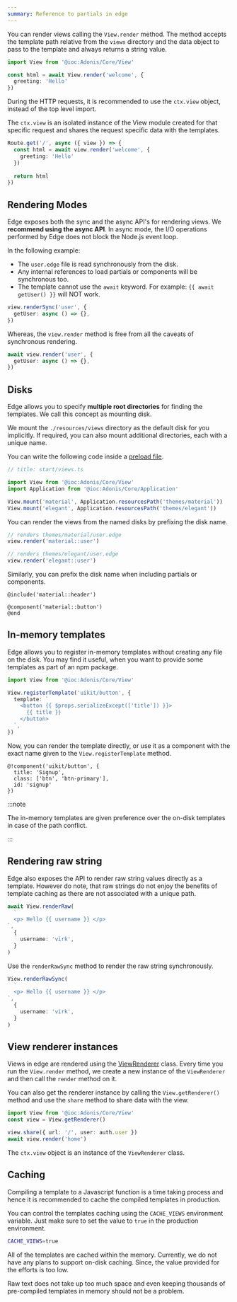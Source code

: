 ```yaml
---
summary: Reference to partials in edge
---
```


You can render views calling the `View.render` method. The method accepts the template path relative from the `views` directory and the data object to pass to the template and always returns a string value.

```ts
import View from '@ioc:Adonis/Core/View'

const html = await View.render('welcome', {
  greeting: 'Hello'
})
```

During the HTTP requests, it is recommended to use the `ctx.view` object, instead of the top level import.

The `ctx.view` is an isolated instance of the View module created for that specific request and shares the request specific data with the templates.

```ts
Route.get('/', async ({ view }) => {
  const html = await view.render('welcome', {
    greeting: 'Hello'
  })
  
  return html
})
```

## Rendering Modes

Edge exposes both the sync and the async API's for rendering views. We **recommend using the async API**. In async mode, the I/O operations performed by Edge does not block the Node.js event loop.

In the following example:

- The `user.edge` file is read synchronously from the disk.
- Any internal references to load partials or components will be synchronous too.
- The template cannot use the `await` keyword. For example: `{{ await getUser() }}` will NOT work.

```ts
view.renderSync('user', {
  getUser: async () => {},
})
```

Whereas, the `view.render` method is free from all the caveats of synchronous rendering.

```ts
await view.render('user', {
  getUser: async () => {},
})
```

## Disks

Edge allows you to specify **multiple root directories** for finding the templates. We call this concept as mounting disk.

We mount the `./resources/views` directory as the default disk for you implicitly. If required, you can also mount additional directories, each with a unique name.

You can write the following code inside a [preload file](link-to-preloading-files).

```ts
// title: start/views.ts

import View from '@ioc:Adonis/Core/View'
import Application from '@ioc:Adonis/Core/Application'

View.mount('material', Application.resourcesPath('themes/material'))
View.mount('elegant', Application.resourcesPath('themes/elegant'))
```

You can render the views from the named disks by prefixing the disk name.

```ts
// renders themes/material/user.edge
view.render('material::user')

// renders themes/elegant/user.edge
view.render('elegant::user')
```

Similarly, you can prefix the disk name when including partials or components.

```edge
@include('material::header')

@component('material::button')
@end
```

## In-memory templates

Edge allows you to register in-memory templates without creating any file on the disk. You may find it useful, when you want to provide some templates as part of an npm package.

```ts
import View from '@ioc:Adonis/Core/View'

View.registerTemplate('uikit/button', {
  template: `
    <button {{ $props.serializeExcept(['title']) }}>
      {{ title }}
    </button>
  `,
})
```

Now, you can render the template directly, or use it as a component with the exact name given to the `View.registerTemplate` method.

```edge
@!component('uikit/button', {
  title: 'Signup',
  class: ['btn', 'btn-primary'],
  id: 'signup'
})
```

:::note

The in-memory templates are given preference over the on-disk templates in case of the path conflict.

:::

## Rendering raw string

Edge also exposes the API to render raw string values directly as a template. However do note, that raw strings do not enjoy the benefits of template caching as there are not associated with a unique path.

```ts
await View.renderRaw(
  `
  <p> Hello {{ username }} </p>
`,
  {
    username: 'virk',
  }
)
```

Use the `renderRawSync` method to render the raw string synchronously.

```ts
View.renderRawSync(
  `
  <p> Hello {{ username }} </p>
`,
  {
    username: 'virk',
  }
)
```

## View renderer instances

Views in edge are rendered using the [ViewRenderer](https://github.com/edge-js/edge/blob/develop/src/Renderer/index.ts) class. Every time you run the `View.render` method, we create a new instance of the `ViewRenderer` and then call the `render` method on it.

You can also get the renderer instance by calling the `View.getRenderer()` method and use the `share` method to share data with the view.

```ts
import View from '@ioc:Adonis/Core/View'
const view = View.getRenderer()

view.share({ url: '/', user: auth.user })
await view.render('home')
```

The `ctx.view` object is an instance of the `ViewRenderer` class.

## Caching

Compiling a template to a Javascript function is a time taking process and hence it is recommended to cache the compiled templates in production.

You can control the templates caching using the `CACHE_VIEWS` environment variable. Just make sure to set the value to `true` in the production environment.

```sh
CACHE_VIEWS=true
```

All of the templates are cached within the memory. Currently, we do not have any plans to support on-disk caching. Since, the value provided for the efforts is too low.

Raw text does not take up too much space and even keeping thousands of pre-compiled templates in memory should not be a problem.
